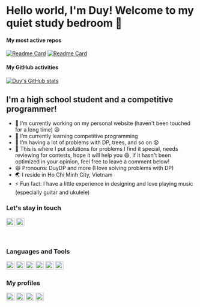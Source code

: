 # Hello world, I'm Duy! Welcome to my quiet study bedroom 👋
#### My most active repos
[![Readme Card](https://github-readme-stats.vercel.app/api/pin/?username=duythecoder&repo=CodingLibrary&theme=buefy)](https://github.com/duythecoder/CodingLibrary)
[![Readme Card](https://github-readme-stats.vercel.app/api/pin/?username=duythecoder&repo=Algo_Notebook&theme=buefy)](https://github.com/duythecoder/Algo_Notebook)
#### My GitHub activities
[![Duy's GitHub stats](https://github-readme-stats.vercel.app/api?username=duythecoder&show_icons=true&theme=buefy)](https://github.com/anuraghazra/github-readme-stats)

<!--START_SECTION:activity-->

<!--END_SECTION:activity-->

## I'm a high school student and a competitive programmer!
- 🔭 I’m currently working on my personal website (haven't been touched for a long time) 😆 
- 🌱 I’m currently learning competitive programming
- 🤔 I’m having a lot of problems with DP, trees, and so on 😧
- 💬 This is where I put solutions for problems I find it special, needs reviewing for contests, hope it will help you 😄, if it hasn't been optimized in your opinion, feel free to leave a comment below!
- 😄 Pronouns: DuyDP and more (I love solving problems with DP)
- 🌏 I reside in Ho Chi Minh City, Vietnam
- ⚡ Fun fact: I have a little experience in designing and love playing music (especially guitar and ukulele)

### Let's stay in touch
<a href="https://twitter.com/KhanhNh93976137"><img src="https://cdn.icon-icons.com/icons2/2518/PNG/512/brand_twitter_icon_151519.png" alt="My Twitter" width="22px"></a>
<a href="https://www.instagram.com/duytheidealist/"><img src="https://freeonepagetemplates.com/vector-icons/instagram-icons/instagram-icon-3.svg" alt="My Instagram" width="22px"></a>

<br/>

### Languages and Tools
<a href="https://www.cplusplus.com/"><img src="https://cdn.icon-icons.com/icons2/3398/PNG/512/plus_logo_c_icon_214621.png" width="22px" alt="C++"></a>
<a href="https://neovim.io/"><img src="https://user-images.githubusercontent.com/28633984/66519056-2e840c80-eaef-11e9-8670-c767213c26ba.png" width="22px" alt="Neovim"></a>
<a href="https://github.com/"><img src="https://github.githubassets.com/images/modules/logos_page/GitHub-Mark.png" width="22px" alt="GitHub"></a>
<a href="https://desktop.github.com/"><img src="https://defkey.com/content/images/program/github-desktop-2018-11-14_12-13-38-icon-resized.jpg" width="22px" alt="GitHub Desktop"></a>
<a href="https://ubuntu.com/"><img src="https://www.tenforums.com/geek/gars/images/2/types/thumb_Bash.png" width="22px" alt="Ubuntu"></a>
<a href="https://www.microsoft.com/en-us/p/windows-terminal/9n0dx20hk701?activetab=pivot:overviewtab"><img src="https://miro.medium.com/max/256/1*RuFsevFd1ypJClZSLKwugw.png" width="22px" alt="Windows Terminal"></a>

### My profiles
<a href="https://oj.vnoi.info/user/duytheidealist"><img src="https://scontent.fsgn5-10.fna.fbcdn.net/v/t1.6435-9/137225625_102640671799515_8293030811068628108_n.jpg?_nc_cat=107&ccb=1-6&_nc_sid=09cbfe&_nc_ohc=m4K0JS5-FFwAX_2wkIV&_nc_ht=scontent.fsgn5-10.fna&oh=00_AT9V73yNgX2FEhJ0zcbd3_eVIniORLSMiayeTN1saBGD3w&oe=629DA5A9" width="22px" alt="VNOJ"></a>
<a href="https://freecontest.net/users/olympicwinner"><img src="https://scontent.fsgn5-10.fna.fbcdn.net/v/t39.30808-6/268772772_3781059018786572_4340479363198812595_n.png?_nc_cat=107&ccb=1-6&_nc_sid=09cbfe&_nc_ohc=KWJhVYQZrLYAX-GxDHs&_nc_ht=scontent.fsgn5-10.fna&oh=00_AT8zPf6vdSD0CuFiY1n4uaK1cBtudS8E3jdvVvN2ZbP6lw&oe=627BB08E" width="22px" alt="Free Contest"></a>
<a href="https://atcoder.jp/users/duythecoder"><img src="https://scontent.fsgn5-11.fna.fbcdn.net/v/t1.18169-9/998250_461315897295967_1989411759_n.png?_nc_cat=103&ccb=1-6&_nc_sid=09cbfe&_nc_ohc=9m-rFhZaVGIAX9G6vXO&_nc_ht=scontent.fsgn5-11.fna&oh=00_AT9lvXrDjMcdgZqGGXBxBab4UQQhkfpJT5TMJ3ABICta4w&oe=629E3B19" width="22px" alt="AtCoder"></a>
<a href="https://codeforces.com/profile/khanhdiina_"><img src="https://repository-images.githubusercontent.com/316181742/36bfe3d9-b397-4364-830c-2b1315618042" width="22px" alt="Codeforces"></a>

<!--
**duythecoder/duythecoder** is a ✨ _special_ ✨ repository because its `README.md` (this file) appears on your GitHub profile.

Here are some ideas to get you started:

- 🔭 I’m currently working on ...
- 🌱 I’m currently learning ...
- 👯 I’m looking to collaborate on ...
- 🤔 I’m looking for help with ...
- 💬 Ask me about ...
- 📫 How to reach me: ...
- 😄 Pronouns: ...
- ⚡ Fun fact: ...
-->
